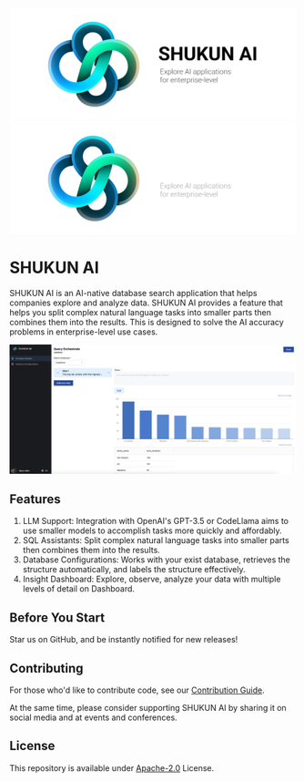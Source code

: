 <p align="center">
    <img src="https://raw.githubusercontent.com/shukun-ai/vi/master/banner-white.png#gh-light-mode-only">
    <img src="https://raw.githubusercontent.com/shukun-ai/vi/master/banner-black.png#gh-dark-mode-only">
</p>

# SHUKUN AI

SHUKUN AI is an AI-native database search application that helps companies explore and analyze data. SHUKUN AI provides a feature that helps you split complex natural language tasks into smaller parts then combines them into the results. This is designed to solve the AI accuracy problems in enterprise-level use cases.

![query-steps](https://raw.githubusercontent.com/shukun-ai/vi/master/v0.1.0-screenshoot-1.png)

## Features

1. LLM Support: Integration with OpenAI's GPT-3.5 or CodeLlama aims to use smaller models to accomplish tasks more quickly and affordably.
2. SQL Assistants: Split complex natural language tasks into smaller parts then combines them into the results.
3. Database Configurations: Works with your exist database, retrieves the structure automatically, and labels the structure effectively.
4. Insight Dashboard: Explore, observe, analyze your data with multiple levels of detail on Dashboard.

## Before You Start

Star us on GitHub, and be instantly notified for new releases!

## Contributing

For those who'd like to contribute code, see our [Contribution Guide](./CONTRIBUTING.md).

At the same time, please consider supporting SHUKUN AI by sharing it on social media and at events and conferences.

## License

This repository is available under [Apache-2.0](./LICENSE) License.
